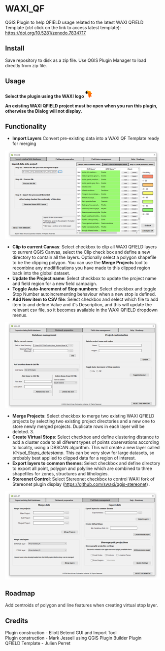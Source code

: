 # WAXI_QF
 QGIS Plugin to help QFIELD usage related to the latest WAXI QFIELD Template (ctrl click on the link to access latest template): https://doi.org/10.5281/zenodo.7834717
 
## Install
Save repository to disk as a zip file. Use QGIS Plugin Manager to load directly from zip file.

## Usage
**Select the plugin using the WAXI logo**   ![waxi_icon](icon.png)   

**An existing WAXI QFIELD project must be open when you run this plugin, otherwise the Dialog will not display.**

## Functionality
- **Import Layers** Convert pre-existing data into a WAXI QF Template ready for merging   

![dialog1](dialog1.png)

- **Clip to current Canvas**: Select checkbox to clip all WAXI QFIELD layers to surrent QGIS Canvas, select the Clip check box and define a new directory to contain all the layers. Optionally select a polygon shapefile to be the clipping polygon. You can use the **Merge Projects** tool to recombine any modififications you have made to this clipped region  back into the global dataset.   
- **Update the Project name**: Select checkbox to update the project name and field region for a new field campaign.   
- **Toggle Auto-Increment of Stop numbers**: Select checkbox and toggle Stop Number autoincrementing behaviour when a new stop is defined.    
- **Add New item to CSV file**: Select checkbox and select which file to add item to and define Value and it's Description, and this will update the relevant csv file, so it becomes available in the WAXI QFIELD dropdown menus.    

![dialog2](dialog2.png)

- **Merge Projects**: Select checkbox to merge two existing WAXI QFIELD projects by selecting two existing project directories and a new one to store newly merged projects. Duplicate rows in each layer will be deleted. 3.    
- **Create Virtual Stops**: Select checkbox and define clustering distance to add a cluster code to all diferent types of points observations according to locality, using a DBSCAN algorithm. This will create a new layer called *Virtual_Stops_datestamp*.  This can be very slow for large datasets, so probably best applied to clipped data for a region of interest.   
- **Export layers to common themes**: Select checkbox and define directory to export all point, polygon and polyline which are combined to three  shapefiles for zones, structures and lithologies.    
- **Stereonet Control**: Select Stereonet checkbox to control WAXI fork of Stereonet plugin display (https://github.com/swaxi/qgis-stereonet) .      


![dialog3](dialog3.png)



## Roadmap

Add centroids of polygon and line features when creating virtual stop layer.
   
## Credits    
Plugin construction - Eliott Betend GUI and Import Tool    
Plugin construction - Mark Jessell using QGIS Plugin Builder Plugin    
QFIELD Template - Julien Perret    